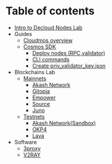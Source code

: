 # Table of contents

* [Intro to Decloud Nodes Lab](README.md)
* Guides
  * [Cloudmos overview](/guides/cloudmos.md)
  * [Cosmos SDK](/guides/CosmosSDK/)
     * [Deploy nodes (RPC,validator)](/guides/CosmosSDK/deploy_validator_node.md)
     * [CLI commands](/guides/CosmosSDK/commands.md)
     * [Create priv_validator_key.json](/guides/CosmosSDK/create_validator_key.md)
* Blockchains Lab
  * [Mainnets](/mainnets/)
    * [Akash Network](/mainnets/akash.md)
    * [Gitopia](/mainnets/gitopia,md)
    * [Empower](/mainnets/empower.md)
    * [Source](/mainnets/source.md)
    * [Juno](/mainnets/juno.md)
  * [Testnets](/testnets/)
    * [Akash Network(Sandbox)](/testnets/akash_sandbox.md)
    * [OKP4](/testnets/okp4.md)
    * [Lava](/testnets/lava.md)
* Software
  * [3proxy](/software/3proxy.md)
  * [V2RAY](/software/v2ray.md)
